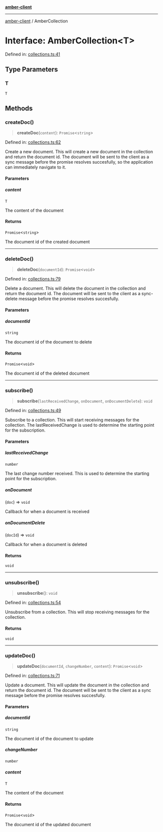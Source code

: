 [**amber-client**](../README.md)

***

[amber-client](../globals.md) / AmberCollection

# Interface: AmberCollection\<T\>

Defined in: [collections.ts:41](https://github.com/amberbase/amberbase/blob/6464296e6e41acf9a6a91921198b6834f589ce99/src/client/src/collections.ts#L41)

## Type Parameters

### T

`T`

## Methods

### createDoc()

> **createDoc**(`content`): `Promise`\<`string`\>

Defined in: [collections.ts:62](https://github.com/amberbase/amberbase/blob/6464296e6e41acf9a6a91921198b6834f589ce99/src/client/src/collections.ts#L62)

Create a new document. This will create a new document in the collection and return the document id. 
The document will be sent to the client as a sync message before the promise resolves succesfully, so the application can immediately navigate to it.

#### Parameters

##### content

`T`

The content of the document

#### Returns

`Promise`\<`string`\>

The document id of the created document

***

### deleteDoc()

> **deleteDoc**(`documentId`): `Promise`\<`void`\>

Defined in: [collections.ts:79](https://github.com/amberbase/amberbase/blob/6464296e6e41acf9a6a91921198b6834f589ce99/src/client/src/collections.ts#L79)

Delete a document. This will delete the document in the collection and return the document id. 
The document will be sent to the client as a sync-delete message before the promise resolves succesfully.

#### Parameters

##### documentId

`string`

The document id of the document to delete

#### Returns

`Promise`\<`void`\>

The document id of the deleted document

***

### subscribe()

> **subscribe**(`lastReceivedChange`, `onDocument`, `onDocumentDelete`): `void`

Defined in: [collections.ts:49](https://github.com/amberbase/amberbase/blob/6464296e6e41acf9a6a91921198b6834f589ce99/src/client/src/collections.ts#L49)

Subscribe to a collection. This will start receiving messages for the collection. The lastReceivedChange is used to determine the starting point for the subscription.

#### Parameters

##### lastReceivedChange

`number`

The last change number received. This is used to determine the starting point for the subscription.

##### onDocument

(`doc`) => `void`

Callback for when a document is received

##### onDocumentDelete

(`docId`) => `void`

Callback for when a document is deleted

#### Returns

`void`

***

### unsubscribe()

> **unsubscribe**(): `void`

Defined in: [collections.ts:54](https://github.com/amberbase/amberbase/blob/6464296e6e41acf9a6a91921198b6834f589ce99/src/client/src/collections.ts#L54)

Unsubscribe from a collection. This will stop receiving messages for the collection.

#### Returns

`void`

***

### updateDoc()

> **updateDoc**(`documentId`, `changeNumber`, `content`): `Promise`\<`void`\>

Defined in: [collections.ts:71](https://github.com/amberbase/amberbase/blob/6464296e6e41acf9a6a91921198b6834f589ce99/src/client/src/collections.ts#L71)

Update a document. This will update the document in the collection and return the document id. 
The document will be sent to the client as a sync message before the promise resolves succesfully.

#### Parameters

##### documentId

`string`

The document id of the document to update

##### changeNumber

`number`

##### content

`T`

The content of the document

#### Returns

`Promise`\<`void`\>

The document id of the updated document

